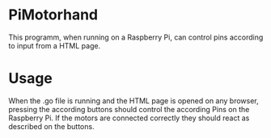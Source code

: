 # PiMotorhand
This programm, when running on a Raspberry Pi, can control pins according to input from a HTML page. 



# Usage 
When the .go file is running and the HTML page is opened on any browser, pressing the according buttons should control the according Pins on the Raspberry Pi.
If the motors are connected correctly they should react as described on the buttons. 
